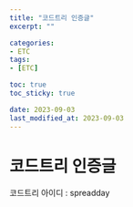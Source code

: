 ```yaml
---
title: "코드트리 인증글"
excerpt: ""

categories:
- ETC
tags:
- [ETC]

toc: true
toc_sticky: true

date: 2023-09-03
last_modified_at: 2023-09-03
---
```

# 코드트리 인증글

코드트리 아이디 : spreadday
